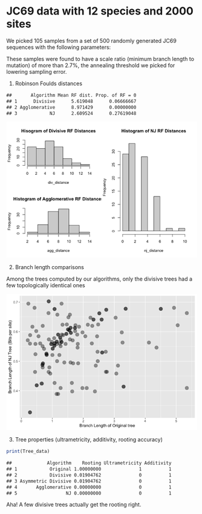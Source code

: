 JC69 data with 12 species and 2000 sites
================

We picked 105 samples from a set of 500 randomly generated JC69
sequences with the following parameters:

These samples were found to have a scale ratio (minimum branch length to
mutation) of more than 2.7%, the annealing threshold we picked for
lowering sampling error.

1.  Robinson Foulds distances

<!-- -->

    ##       Algorithm Mean RF dist. Prop. of RF = 0
    ## 1      Divisive      5.619048      0.06666667
    ## 2 Agglomerative      8.971429      0.00000000
    ## 3            NJ      2.609524      0.27619048

![](JC69_Jul28_files/figure-gfm/unnamed-chunk-6-1.png)<!-- -->

2.  Branch length comparisons

Among the trees computed by our algorithms, only the divisive trees had
a few topologically identical ones

![](JC69_Jul28_files/figure-gfm/unnamed-chunk-8-1.png)<!-- -->

3.  Tree properties (ultrametricity, additivity, rooting accuracy)

``` r
print(Tree_data)
```

    ##             Algorithm    Rooting Ultrametricity Additivity
    ## 1            Original 1.00000000              1          1
    ## 2            Divisive 0.01904762              0          1
    ## 3 Asymmetric Divisive 0.01904762              0          1
    ## 4       Agglomerative 0.00000000              0          1
    ## 5                  NJ 0.00000000              0          1

Aha! A few divisive trees actually get the rooting right.
